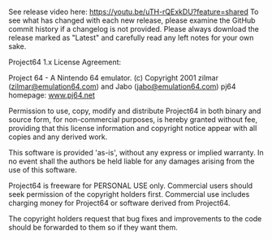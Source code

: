 See release video here: https://youtu.be/uTH-rQExkDU?feature=shared
To see what has changed with each new release, please examine the GitHub commit history if a changelog is not provided.
Please always download the release marked as "Latest" and carefully read any left notes for your own sake.


Project64 1.x License Agreement:

Project 64 - A Nintendo 64 emulator.
(c) Copyright 2001 zilmar (zilmar@emulation64.com) and Jabo (jabo@emulation64.com)
pj64 homepage: www.pj64.net

Permission to use, copy, modify and distribute Project64 in both binary and
source form, for non-commercial purposes, is hereby granted without fee,
providing that this license information and copyright notice appear with
all copies and any derived work.

This software is provided 'as-is', without any express or implied
warranty. In no event shall the authors be held liable for any damages
arising from the use of this software.

Project64 is freeware for PERSONAL USE only. Commercial users should
seek permission of the copyright holders first. Commercial use includes
charging money for Project64 or software derived from Project64.

The copyright holders request that bug fixes and improvements to the code
should be forwarded to them so if they want them.
